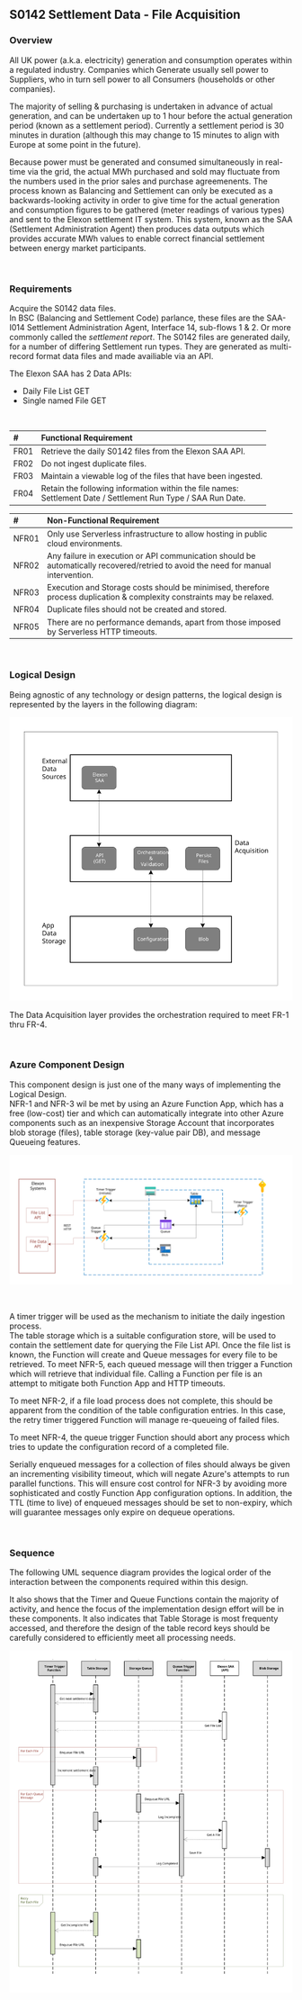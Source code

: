 ## S0142 Settlement Data - File Acquisition
### Overview  
All UK power (a.k.a. electricity) generation and consumption operates within a regulated industry.  Companies which Generate usually sell power to Suppliers, who in turn sell power to all Consumers (households or other companies).  

The majority of selling & purchasing is undertaken in advance of actual generation, and can be undertaken up to 1 hour before the actual generation period (known as a settlement period).  Currently a settlement period is 30 minutes in duration (although this may change to 15 minutes to align with Europe at some point in the future).

Because power must be generated and consumed simultaneously in real-time via the grid, the actual MWh purchased and sold may fluctuate from the numbers used in the prior sales and purchase agreemenents.  The process known as Balancing and Settlement can only be executed as a backwards-looking activity in order to give time for the actual generation and consumption figures to be gathered (meter readings of various types) and sent to the Elexon settlement IT system.  This system, known as the SAA (Settlement Administration Agent) then produces data outputs which provides accurate MWh values to enable correct financial settlement between energy market participants.  

</br>

### Requirements 
Acquire the S0142 data files.    
In BSC (Balancing and Settlement Code) parlance, these files are the SAA-I014 Settlement Administration Agent, Interface 14, sub-flows 1 & 2.  Or more commonly called the *settlement report*.  The S0142 files are generated daily, for a number of differing Settlement run types.  They are generated as multi-record format data files and made availiable via an API.

The Elexon SAA has 2 Data APIs:
- Daily File List GET
- Single named File GET

</br>

| # | Functional Requirement |
|:-------------|:--------------|
| FR01 | Retrieve the daily S0142 files from the Elexon SAA API. |
| FR02 | Do not ingest duplicate files. |
| FR03 | Maintain a viewable log of the files that have been ingested. |
| FR04 | Retain the following information within the file names: </br> Settlement Date / Settlement Run Type / SAA Run Date. |
  
| # | Non-Functional Requirement |
|:-------------|:--------------|
| NFR01 | Only use Serverless infrastructure to allow hosting in public cloud environments.|
| NFR02 | Any failure in execution or API communication should be automatically recovered/retried to avoid the need for manual intervention. |
| NFR03 | Execution and Storage costs should be minimised, therefore process duplication & complexity constraints may be relaxed. |
| NFR04 | Duplicate files should not be created and stored. |
| NFR05 | There are no performance demands, apart from those imposed by Serverless HTTP timeouts. |  

</br>

### Logical Design  
Being agnostic of any technology or design patterns, the logical design is represented by the layers in the following diagram:  

![Logical Design](images/acquisition-Logical.svg)

The Data Acquisition layer provides the orchestration required to meet FR-1 thru FR-4.  

</br>

### Azure Component Design
This component design is just one of the many ways of implementing the Logical Design.   
NFR-1 and NFR-3 wil be met by using an Azure Function App, which has a free (low-cost) tier and which can automatically integrate into other Azure components such as an inexpensive Storage Account that incorporates blob storage (files), table storage (key-value pair DB), and message Queueing features.  

![Azure Component Design](images/acquisition-Component.svg?raw=true)

</br>

A timer trigger will be used as the mechanism to initiate the daily ingestion process.  
The table storage which is a suitable configuration store, will be used to contain the settlement date for querying the File List API.  Once the file list is known, the Function will create and Queue messages for every file to be retrieved.  To meet NFR-5, each queued message will then trigger a Function which will retrieve that individual file.  Calling a Function per file is an attempt to mitigate both Function App and HTTP timeouts.  
  
To meet NFR-2, if a file load process does not complete, this should be apparent from the condition of the table configuration entries.  In this case, the retry timer triggered Function will manage re-queueing of failed files. 

To meet NFR-4, the queue trigger Function should abort any process which tries to update the configuration record of a completed file. 
  
Serially enqueued messages for a collection of files should always be given an incrementing visibility timeout, which will negate Azure's attempts to run parallel functions.  This will ensure cost control for NFR-3 by avoiding more sophisticated and costly Function App configuration options.  In addition, the TTL (time to live) of enqueued messages should be set to non-expiry, which will guarantee messages only expire on dequeue operations.  

</br>

### Sequence
The following UML sequence diagram provides the logical order of the interaction between the components required within this design.  

It also shows that the Timer and Queue Functions contain the majority of activity, and hence the focus of the implementation design effort will be in these components.  It also indicates that Table Storage is most frequenty accessed, and therefore the design of the table record keys should be carefully considered to efficiently meet all processing needs.  

![Sequence Diagram](images/acquisition-Sequence.svg)



